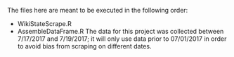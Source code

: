 The files here are meant to be executed in the following order:
* WikiStateScrape.R
* AssembleDataFrame.R
The data for this project was collected between 7/17/2017 and 7/19/2017; it will only use data prior to 07/01/2017 in order to avoid bias from scraping on different dates.